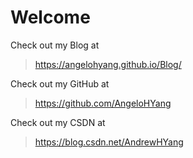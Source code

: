 # Welcome

 Check out my Blog at 

><https://angelohyang.github.io/Blog/>

Check out my GitHub at

><https://github.com/AngeloHYang>

Check out my CSDN at

><https://blog.csdn.net/AndrewHYang>